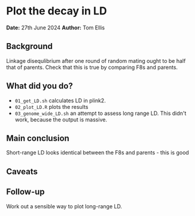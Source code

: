 # Plot the decay in LD

**Date:** 27th June 2024
**Author:** Tom Ellis

## Background

Linkage disequlibrium after one round of random mating ought to be half that of
parents. Check that this is true by comparing F8s and parents.

## What did you do?

- `01_get_LD.sh` calculates LD in plink2.
- `02_plot_LD.R` plots the results
- `03_genome_wide_LD.sh` an attempt to assess long range LD. This didn't work,
    because the output is massive.

## Main conclusion

Short-range LD looks identical between the F8s and parents - this is good

## Caveats

## Follow-up

Work out a sensible way to plot long-range LD.